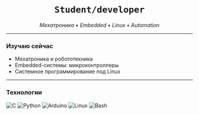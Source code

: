 <h1 align="center"><code>Student/developer</code></h1>
<p align="center"><i>Мехатроника • Embedded • Linux • Automation</i></p>

---


### Изучаю сейчас

- Мехатроника и робототехника
- Embedded-системы: микроконтроллеры
- Системное программирование под Linux

---

### Технологии

![C](https://img.shields.io/badge/C-283593?style=for-the-badge&logo=c&logoColor=white)
![Python](https://img.shields.io/badge/Python-1565C0?style=for-the-badge&logo=python&logoColor=white)
![Arduino](https://img.shields.io/badge/Arduino-00BCD4?style=for-the-badge&logo=arduino&logoColor=white)
![Linux](https://img.shields.io/badge/Linux-000000?style=for-the-badge&logo=linux&logoColor=white)
![Bash](https://img.shields.io/badge/Bash-546E7A?style=for-the-badge&logo=gnu-bash&logoColor=white)

